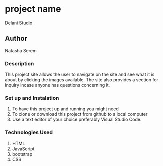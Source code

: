 # project name
Delani Studio
## Author
Natasha Serem
### Description
This project site allows the user to navigate on the site and see what
it is about by clicking the images available.
The site also provides a section for inquiry incase anyone has questions concerning it.
### Set up and Instalation
1. To have this project up and running you might need
1. To clone or download this project from github to a local computer
1. Use a text editor of your choice preferably Visual Studio Code.
### Technologies Used
1. HTML
1. JavaScript
1. bootstrap
1. CSS

